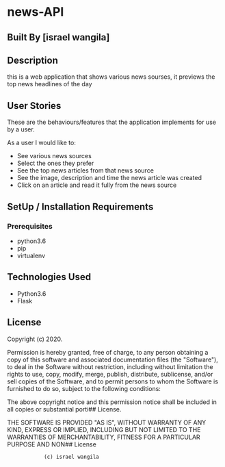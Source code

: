 # news-API
## Built By [israel wangila]
## Description
 this is a web application that shows various news sourses, it previews the top news headlines of the day

 ## User Stories
These are the behaviours/features that the application implements for use by a user.

As a user I would like to:
* See various news sources
* Select the ones they prefer
* See the top news articles from that news source
* See the image, description and time the news article was created
* Click on an article and read it fully from the news source

## SetUp / Installation Requirements
### Prerequisites
* python3.6
* pip
* virtualenv

## Technologies Used
* Python3.6
* Flask
## License

Copyright (c) 2020.


Permission is hereby granted, free of charge, to any person obtaining a copy of this software and associated documentation files (the "Software"), to deal in the Software without restriction, including without limitation the rights to use, copy, modify, merge, publish, distribute, sublicense, and/or sell copies of the Software, and to permit persons to whom the Software is furnished to do so, subject to the following conditions:

The above copyright notice and this permission notice shall be included in all copies or substantial porti## License.

THE SOFTWARE IS PROVIDED "AS IS", WITHOUT WARRANTY OF ANY KIND, EXPRESS OR IMPLIED, INCLUDING BUT NOT LIMITED TO THE WARRANTIES OF MERCHANTABILITY, FITNESS FOR A PARTICULAR PURPOSE AND NON## License

                (c) israel wangila
